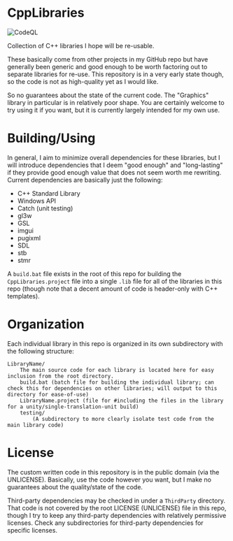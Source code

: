 # CppLibraries
![CodeQL](https://github.com/jpike/CppLibraries/actions/workflows/codeql-analysis.yml/badge.svg)

Collection of C++ libraries I hope will be re-usable.

These basically come from other projects in my GitHub repo but have generally been generic and good enough
to be worth factoring out to separate libraries for re-use.  This repository is in a very early state though,
so the code is not as high-quality yet as I would like.

So no guarantees about the state of the current code.  The "Graphics" library in particular is in relatively poor shape.
You are certainly welcome to try using it if you want, but it is currently largely intended for my own use.

# Building/Using
In general, I aim to minimize overall dependencies for these libraries, but I will introduce dependencies that
I deem "good enough" and "long-lasting" if they provide good enough value that does not seem worth me rewriting.
Current dependencies are basically just the following:
- C++ Standard Library
- Windows API
- Catch (unit testing)
- gl3w
- GSL
- imgui
- pugixml
- SDL
- stb
- stmr

A `build.bat` file exists in the root of this repo for building the `CppLibraries.project` file into a single `.lib`
file for all of the libraries in this repo (though note that a decent amount of code is header-only with C++ templates).

# Organization
Each individual library in this repo is organized in its own subdirectory with the following structure:
```
LibraryName/
    The main source code for each library is located here for easy inclusion from the root directory.
    build.bat (batch file for building the individual library; can check this for dependencies on other libraries; will output to this directory for ease-of-use)
    LibraryName.project (file for #including the files in the library for a unity/single-translation-unit build)
    testing/
        (A subdirectory to more clearly isolate test code from the main library code)
```

# License
The custom written code in this repository is in the public domain (via the UNLICENSE).
Basically, use the code however you want, but I make no guarantees about the quality/state of the code.

Third-party dependencies may be checked in under a `ThirdParty` directory.  That code is not covered by
the root LICENSE (UNLICENSE) file in this repo, though I try to keep any third-party dependencies with
relatively permissive licenses.  Check any subdirectories for third-party dependencies for specific licenses.
